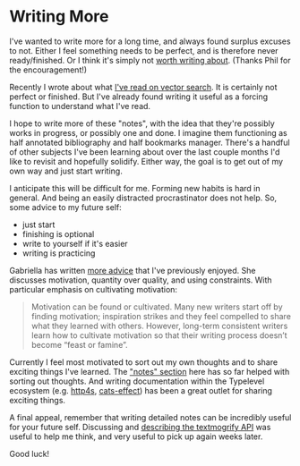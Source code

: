 Writing More
============

I've wanted to write more for a long time, and always found surplus excuses to not.
Either I feel something needs to be perfect, and is therefore never ready/finished.
Or I think it's simply not [worth writing about][worth-writing].
(Thanks Phil for the encouragement!)

Recently I wrote about what [I've read on vector search][vector-search].
It is certainly not perfect or finished.
But I've already found writing it useful as a forcing function to understand what I've read.

I hope to write more of these "notes", with the idea that they're possibly works in progress, or possibly one and done.
I imagine them functioning as half annotated bibliography and half bookmarks manager.
There's a handful of other subjects I've been learning about over the last couple months I'd like to revisit and hopefully solidify.
Either way, the goal is to get out of my own way and just start writing.

I anticipate this will be difficult for me.
Forming new habits is hard in general.
And being an easily distracted procrastinator does not help.
So, some advice to my future self:

- just start
- finishing is optional
- write to yourself if it's easier
- writing is practicing

Gabriella has written [more advice][aspiring-bloggers] that I've previously enjoyed.
She discusses motivation, quantity over quality, and using constraints.
With particular emphasis on cultivating motivation:

> Motivation can be found or cultivated.
> Many new writers start off by finding motivation; inspiration strikes and they feel compelled to share what they learned with others.
> However, long-term consistent writers learn how to cultivate motivation so that their writing process doesn’t become “feast or famine”.

Currently I feel most motivated to sort out my own thoughts and to share exciting things I've learned.
The ["notes" section][notes] here has so far helped with sorting out thoughts.
And writing documentation within the Typelevel ecosystem (e.g. [http4s][http4s-docs], [cats-effect][cats-effect-docs]) has been a great outlet for sharing exciting things.

A final appeal, remember that writing detailed notes can be incredibly useful for your future self.
Discussing and [describing the textmogrify API][textmogrify-api] was useful to help me think, and very useful to pick up again weeks later.

Good luck!


[worth-writing]: https://notes.eatonphil.com/is-it-worth-writing-about.html
[vector-search]: /notes/vector-search.md
[aspiring-bloggers]: https://www.haskellforall.com/2021/10/advice-for-aspiring-bloggers.html
[notes]: /notes/README.md
[http4s-docs]: https://github.com/http4s/http4s/pull/6725
[cats-effect-docs]: https://github.com/typelevel/cats-effect/pull/3229
[textmogrify-api]: https://github.com/valencik/textmogrify/pull/35#issuecomment-1332186907
